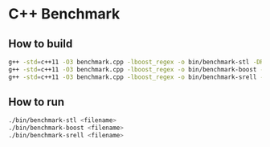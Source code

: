 # C++ Benchmark

## How to build

```sh
g++ -std=c++11 -O3 benchmark.cpp -lboost_regex -o bin/benchmark-stl -DREGEX_NAMESPACE=std
g++ -std=c++11 -O3 benchmark.cpp -lboost_regex -o bin/benchmark-boost -DREGEX_NAMESPACE=boost
g++ -std=c++11 -O3 benchmark.cpp -lboost_regex -o bin/benchmark-srell -DREGEX_NAMESPACE=srell
```

## How to run

```sh
./bin/benchmark-stl <filename>
./bin/benchmark-boost <filename>
./bin/benchmark-srell <filename>
```

